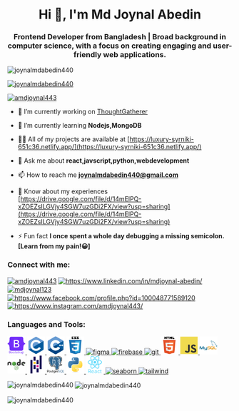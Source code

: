 <h1 align="center">Hi 👋, I'm Md Joynal Abedin</h1>
<h3 align="center">Frontend Developer from Bangladesh | Broad background in computer science, with a focus on creating engaging and user-friendly web applications.</h3>

<p align="left"> <img src="username=joynalmdabedin440&label=Profile%20views&color=0e75b6&style=flat" alt="joynalmdabedin440" /> </p>

<p align="left"> <a href="https://github.com/joynalmdabedin440"><img src="https://github-profile-trophy.vercel.app/?username=joynalmdabedin440" alt="joynalmdabedin440" /></a> </p>

<p align="left"> <a href="https://twitter.com/amdjoynal443" target="blank"><img src="https://img.shields.io/twitter/follow/amdjoynal443?logo=twitter&style=for-the-badge" alt="amdjoynal443" /></a> </p>

- 🔭 I’m currently working on [ThoughtGatherer](https://github.com/joynalmdabedin440/ThoughtGatherer)

- 🌱 I’m currently learning **Nodejs,MongoDB**

- 👨‍💻 All of my projects are available at [https://luxury-syrniki-651c36.netlify.app/](https://luxury-syrniki-651c36.netlify.app/)

- 💬 Ask me about **react,javscript,python,webdevelopment**

- 📫 How to reach me **joynalmdabedin440@gmail.com**

- 📄 Know about my experiences [https://drive.google.com/file/d/14mElPQ-xZOEZsILGVjy4SGW7uzGDi2FX/view?usp=sharing](https://drive.google.com/file/d/14mElPQ-xZOEZsILGVjy4SGW7uzGDi2FX/view?usp=sharing)

- ⚡ Fun fact **I once spent a whole day debugging a missing semicolon. [Learn from my pain!😀]**

<h3 align="left">Connect with me:</h3>
<p align="left">
<a href="https://twitter.com/amdjoynal443" target="blank"><img align="center" src="https://raw.githubusercontent.com/rahuldkjain/github-profile-readme-generator/master/src/images/icons/Social/twitter.svg" alt="amdjoynal443" height="30" width="40" /></a>
<a href="https://linkedin.com/in/https://www.linkedin.com/in/mdjoynal-abedin/" target="blank"><img align="center" src="https://raw.githubusercontent.com/rahuldkjain/github-profile-readme-generator/master/src/images/icons/Social/linked-in-alt.svg" alt="https://www.linkedin.com/in/mdjoynal-abedin/" height="30" width="40" /></a>
<a href="https://kaggle.com/mdjoynal123" target="blank"><img align="center" src="https://raw.githubusercontent.com/rahuldkjain/github-profile-readme-generator/master/src/images/icons/Social/kaggle.svg" alt="mdjoynal123" height="30" width="40" /></a>
<a href="https://fb.com/https://www.facebook.com/profile.php?id=100048771589120" target="blank"><img align="center" src="https://raw.githubusercontent.com/rahuldkjain/github-profile-readme-generator/master/src/images/icons/Social/facebook.svg" alt="https://www.facebook.com/profile.php?id=100048771589120" height="30" width="40" /></a>
<a href="https://instagram.com/https://www.instagram.com/amdjoynal443/" target="blank"><img align="center" src="https://raw.githubusercontent.com/rahuldkjain/github-profile-readme-generator/master/src/images/icons/Social/instagram.svg" alt="https://www.instagram.com/amdjoynal443/" height="30" width="40" /></a>
</p>

<h3 align="left">Languages and Tools:</h3>
<p align="left"> <a href="https://getbootstrap.com" target="_blank" rel="noreferrer"> <img src="https://raw.githubusercontent.com/devicons/devicon/master/icons/bootstrap/bootstrap-plain-wordmark.svg" alt="bootstrap" width="40" height="40"/> </a> <a href="https://www.cprogramming.com/" target="_blank" rel="noreferrer"> <img src="https://raw.githubusercontent.com/devicons/devicon/master/icons/c/c-original.svg" alt="c" width="40" height="40"/> </a> <a href="https://www.w3schools.com/cpp/" target="_blank" rel="noreferrer"> <img src="https://raw.githubusercontent.com/devicons/devicon/master/icons/cplusplus/cplusplus-original.svg" alt="cplusplus" width="40" height="40"/> </a> <a href="https://www.w3schools.com/css/" target="_blank" rel="noreferrer"> <img src="https://raw.githubusercontent.com/devicons/devicon/master/icons/css3/css3-original-wordmark.svg" alt="css3" width="40" height="40"/> </a> <a href="https://www.figma.com/" target="_blank" rel="noreferrer"> <img src="https://www.vectorlogo.zone/logos/figma/figma-icon.svg" alt="figma" width="40" height="40"/> </a> <a href="https://firebase.google.com/" target="_blank" rel="noreferrer"> <img src="https://www.vectorlogo.zone/logos/firebase/firebase-icon.svg" alt="firebase" width="40" height="40"/> </a> <a href="https://git-scm.com/" target="_blank" rel="noreferrer"> <img src="https://www.vectorlogo.zone/logos/git-scm/git-scm-icon.svg" alt="git" width="40" height="40"/> </a> <a href="https://www.w3.org/html/" target="_blank" rel="noreferrer"> <img src="https://raw.githubusercontent.com/devicons/devicon/master/icons/html5/html5-original-wordmark.svg" alt="html5" width="40" height="40"/> </a> <a href="https://developer.mozilla.org/en-US/docs/Web/JavaScript" target="_blank" rel="noreferrer"> <img src="https://raw.githubusercontent.com/devicons/devicon/master/icons/javascript/javascript-original.svg" alt="javascript" width="40" height="40"/> </a> <a href="https://www.mysql.com/" target="_blank" rel="noreferrer"> <img src="https://raw.githubusercontent.com/devicons/devicon/master/icons/mysql/mysql-original-wordmark.svg" alt="mysql" width="40" height="40"/> </a> <a href="https://nodejs.org" target="_blank" rel="noreferrer"> <img src="https://raw.githubusercontent.com/devicons/devicon/master/icons/nodejs/nodejs-original-wordmark.svg" alt="nodejs" width="40" height="40"/> </a> <a href="https://pandas.pydata.org/" target="_blank" rel="noreferrer"> <img src="https://raw.githubusercontent.com/devicons/devicon/2ae2a900d2f041da66e950e4d48052658d850630/icons/pandas/pandas-original.svg" alt="pandas" width="40" height="40"/> </a> <a href="https://www.postgresql.org" target="_blank" rel="noreferrer"> <img src="https://raw.githubusercontent.com/devicons/devicon/master/icons/postgresql/postgresql-original-wordmark.svg" alt="postgresql" width="40" height="40"/> </a> <a href="https://www.python.org" target="_blank" rel="noreferrer"> <img src="https://raw.githubusercontent.com/devicons/devicon/master/icons/python/python-original.svg" alt="python" width="40" height="40"/> </a> <a href="https://reactjs.org/" target="_blank" rel="noreferrer"> <img src="https://raw.githubusercontent.com/devicons/devicon/master/icons/react/react-original-wordmark.svg" alt="react" width="40" height="40"/> </a> <a href="https://seaborn.pydata.org/" target="_blank" rel="noreferrer"> <img src="https://seaborn.pydata.org/_images/logo-mark-lightbg.svg" alt="seaborn" width="40" height="40"/> </a> <a href="https://tailwindcss.com/" target="_blank" rel="noreferrer"> <img src="https://www.vectorlogo.zone/logos/tailwindcss/tailwindcss-icon.svg" alt="tailwind" width="40" height="40"/> </a> </p>

<p><img align="left" src="https://github-readme-stats.vercel.app/api/top-langs?username=joynalmdabedin440&show_icons=true&locale=en&layout=compact" alt="joynalmdabedin440" /></p>

<p>&nbsp;<img align="center" src="https://github-readme-stats.vercel.app/api?username=joynalmdabedin440&show_icons=true&locale=en" alt="joynalmdabedin440" /></p>

<p><img align="center" src="https://github-readme-streak-stats.herokuapp.com/?user=joynalmdabedin440&" alt="joynalmdabedin440" /></p>
